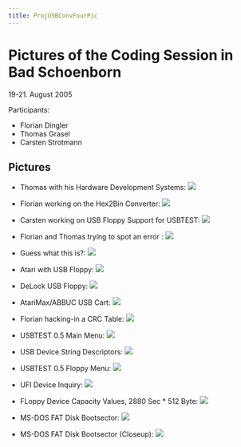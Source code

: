 ```yaml
---
title: ProjUSBConvFourPic
---
```

# Pictures of the Coding Session in Bad Schoenborn  
  
19-21. August 2005  
  
Participants:  
- Florian Dingler  
- Thomas Grasel  
- Carsten Strotmann  
  
  
## Pictures  
  
- Thomas with his Hardware Development Systems:  ![](attachments/Thomas1.jpeg)  
  
- Florian working on the Hex2Bin Converter:  ![](attachments/Florian1.jpeg)  
  
- Carsten working on USB Floppy Support for USBTEST:  ![](attachments/Carsten1.jpeg)  
  
- Florian and Thomas trying to spot an error :  ![](attachments/ThomasAndFlorian.jpeg)  
  
- Guess what this is?:  ![](attachments/SIO2USB.jpeg)  
  
- Atari with USB Floppy:  ![](attachments/Atari_USB_Floppy1.jpeg)  
  
- DeLock USB Floppy:  ![](attachments/USB_Floppy_Closeup.jpeg)  
  
- AtariMax/ABBUC USB Cart:  ![](attachments/USB_Cart.jpeg)  
  
- Florian hacking-in a CRC Table:  ![](attachments/Florian2.jpeg)  
  
- USBTEST 0.5 Main Menu:  ![](attachments/Version05MainMenu.jpeg)  
  
- USB Device String Descriptors:  ![](attachments/USB_String_Descriptors.jpeg)  
  
- USBTEST 0.5 Floppy Menu:  ![](attachments/Version05FloppyMenu.jpeg)  
  
- UFI Device Inquiry:  ![](attachments/UFI_Device_Inquiry.jpeg)  
  
- FLoppy Device Capacity Values, 2880 Sec * 512 Byte:  ![](attachments/UFI_DriveCapacity.jpeg)  
  
- MS-DOS FAT Disk Bootsector:  ![](attachments/FAT_Disk_Full.jpeg)  
  
- MS-DOS FAT Disk Bootsector (Closeup):  ![](attachments/FAT_Disk_Closeup.jpeg)  
  
  
  
  
  
  
  
  
  
  
  
  
  
  
  
  
